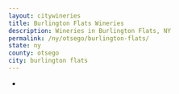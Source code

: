 ```yaml
---
layout: citywineries
title: Burlington Flats Wineries
description: Wineries in Burlington Flats, NY
permalink: /ny/otsego/burlington-flats/
state: ny
county: otsego
city: burlington flats
---
```

-
